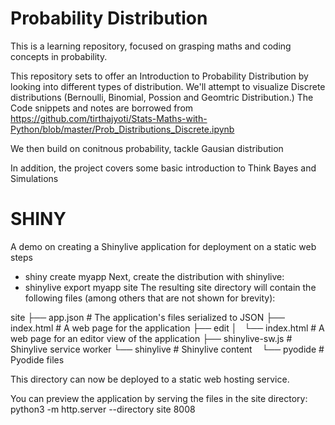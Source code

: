 # Probability Distribution

This is a learning repository, focused on grasping maths and coding concepts in probability.

This repository sets to offer an Introduction to Probability Distribution by looking into different types of distribution.
We'll attempt to visualize Discrete distributions (Bernoulli, Binomial, Possion and Geomtric Distribution.)
The Code snippets and notes are borrowed from
https://github.com/tirthajyoti/Stats-Maths-with-Python/blob/master/Prob_Distributions_Discrete.ipynb

We then build on conitnous probability, tackle Gausian distribution

In addition, the project covers some basic introduction to Think Bayes and Simulations

# SHINY
A demo on creating a Shinylive application for deployment on a static web
steps
- shiny create myapp
Next, create the distribution with shinylive:
- shinylive export myapp site
The resulting site directory will contain the following files (among others that are not shown for brevity):

site
├── app.json          # The application's files serialized to JSON
├── index.html        # A web page for the application
├── edit
│   └── index.html    # A web page for an editor view of the application
├── shinylive-sw.js   # Shinylive service worker
└── shinylive         # Shinylive content
    └── pyodide       # Pyodide files


This directory can now be deployed to a static web hosting service.

You can preview the application by serving the files in the site directory:
python3 -m http.server --directory site 8008